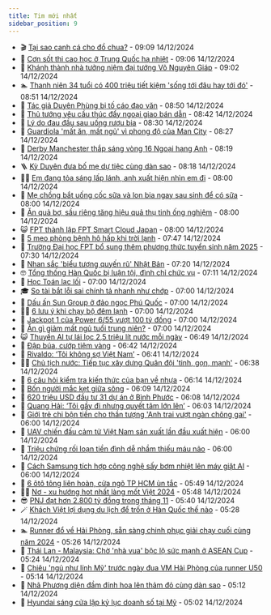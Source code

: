 ```yaml
---
title: Tim mới nhất
sidebar_position: 9
---
```


<!-- vnexpress-tin-moi-nhat:START -->
- 🎬 [Tại sao canh cá cho đồ chua?](https://vnexpress.net/tai-sao-canh-ca-cho-do-chua-4827829.html) - 09:09 14/12/2024
- 🐎 [Cơn sốt thi cao học ở Trung Quốc hạ nhiệt](https://vnexpress.net/con-sot-thi-cao-hoc-o-trung-quoc-ha-nhiet-4827866.html) - 09:06 14/12/2024
- 🦍 [Khánh thành nhà tưởng niệm đại tướng Võ Nguyên Giáp](https://vnexpress.net/khanh-thanh-nha-tuong-niem-dai-tuong-vo-nguyen-giap-4827830.html) - 09:02 14/12/2024
- 🏊 [Thanh niên 34 tuổi có 400 triệu tiết kiệm &#39;sống tới đâu hay tới đó&#39;](https://vnexpress.net/thanh-nien-34-tuoi-co-400-trieu-tiet-kiem-song-toi-dau-hay-toi-do-4827838.html) - 08:51 14/12/2024
- 🎊 [Tác giả Duyên Phùng bị tố cáo đạo văn](https://vnexpress.net/tac-gia-duyen-phung-bi-to-cao-dao-van-4827832.html) - 08:50 14/12/2024
- 🎃 [Thủ tướng yêu cầu thúc đẩy ngoại giao bán dẫn](https://vnexpress.net/thu-tuong-yeu-cau-thuc-day-ngoai-giao-ban-dan-4827834.html) - 08:42 14/12/2024
- 🧰 [Lý do đau đầu sau uống rượu bia](https://vnexpress.net/ly-do-dau-dau-sau-uong-ruou-bia-vnepre-4827788.html) - 08:30 14/12/2024
- 🔭 [Guardiola &#39;mất ăn, mất ngủ&#39; vì phong độ của Man City](https://vnexpress.net/guardiola-mat-an-mat-ngu-vi-phong-do-cua-man-city-4827743.html) - 08:27 14/12/2024
- 🫶 [Derby Manchester thắp sáng vòng 16 Ngoại hạng Anh](https://vnexpress.net/derby-manchester-thap-sang-vong-16-ngoai-hang-anh-vnepre-4827836.html) - 08:19 14/12/2024
- 🪜 [Kỳ Duyên đưa bố mẹ dự tiệc cùng dàn sao](https://vnexpress.net/ky-duyen-dua-bo-me-du-tiec-cung-dan-sao-vnepre-4827825.html) - 08:18 14/12/2024
- 👨‍🏫 [Em đang tỏa sáng lấp lánh, anh xuất hiện nhìn em đi](https://vnexpress.net/em-dang-toa-sang-lap-lanh-anh-xuat-hien-nhin-em-di-4827730.html) - 08:00 14/12/2024
- 🎊 [Mẹ chồng bắt uống cốc sữa và lon bia ngay sau sinh để có sữa](https://vnexpress.net/me-chong-bat-uong-coc-sua-va-lon-bia-ngay-sau-sinh-de-co-sua-4827320.html) - 08:00 14/12/2024
- 🎊 [Ăn quả bơ, sầu riêng tăng hiệu quả thụ tinh ống nghiệm](https://vnexpress.net/an-qua-bo-sau-rieng-tang-hieu-qua-thu-tinh-ong-nghiem-vnepre-4827803.html) - 08:00 14/12/2024
- 😺 [FPT thành lập FPT Smart Cloud Japan](https://vnexpress.net/fpt-thanh-lap-fpt-smart-cloud-japan-4827640.html) - 08:00 14/12/2024
- 🐘 [5 mẹo phòng bệnh hô hấp khi trời lạnh](https://vnexpress.net/5-meo-phong-benh-ho-hap-khi-troi-lanh-vnepre-4826503.html) - 07:47 14/12/2024
- 🌁 [Trường Đại học FPT bổ sung thêm phương thức tuyển sinh năm 2025](https://vnexpress.net/truong-dai-hoc-fpt-bo-sung-them-phuong-thuc-tuyen-sinh-nam-2025-4827568.html) - 07:30 14/12/2024
- 🐲 [Nhan sắc &#39;biểu tượng quyến rũ&#39; Nhật Bản](https://vnexpress.net/nhan-sac-bieu-tuong-quyen-ru-nhat-ban-vnepre-4827763.html) - 07:20 14/12/2024
- 🤓 [Tổng thống Hàn Quốc bị luận tội, đình chỉ chức vụ](https://vnexpress.net/tong-thong-han-quoc-bi-luan-toi-dinh-chi-chuc-vu-4827821.html) - 07:11 14/12/2024
- 💪 [Học Toán lạc lối](https://vnexpress.net/hoc-toan-lac-loi-4827775.html) - 07:00 14/12/2024
- 🎓 [So tài bắt lỗi sai chính tả nhanh như chớp](https://vnexpress.net/so-tai-bat-loi-sai-chinh-ta-nhanh-nhu-chop-4821996.html) - 07:00 14/12/2024
- 🫣 [Dấu ấn Sun Group ở đảo ngọc Phú Quốc](https://vnexpress.net/dau-an-sun-group-o-dao-ngoc-phu-quoc-4827811.html) - 07:00 14/12/2024
- 🧑‍💻 [6 lưu ý khi chạy bộ đêm lạnh](https://vnexpress.net/6-luu-y-khi-chay-bo-dem-lanh-4827805.html) - 07:00 14/12/2024
- 🐲 [Jackpot 1 của Power 6/55 vượt 100 tỷ đồng](https://vnexpress.net/jackpot-1-cua-power-6-55-vuot-100-ty-dong-4827796.html) - 07:00 14/12/2024
- 🌝 [Ăn gì giảm mất ngủ tuổi trung niên?](https://vnexpress.net/an-gi-giam-mat-ngu-tuoi-trung-nien-4827751.html) - 07:00 14/12/2024
- 😺 [Thuyền AI tự lái lọc 2,5 triệu lít nước mỗi ngày](https://vnexpress.net/thuyen-ai-tu-lai-loc-2-5-trieu-lit-nuoc-moi-ngay-4827774.html) - 06:49 14/12/2024
- 🐎 [Đập búa, cướp tiệm vàng](https://vnexpress.net/dap-bua-cuop-tiem-vang-4827823.html) - 06:42 14/12/2024
- 🎡 [Rivaldo: ‘Tôi không sợ Việt Nam’](https://vnexpress.net/rivaldo-toi-khong-so-viet-nam-4827826.html) - 06:41 14/12/2024
- 👨‍🏫 [Chủ tịch nước: Tiếp tục xây dựng Quân đội &#39;tinh, gọn, mạnh&#39;](https://vnexpress.net/chu-tich-nuoc-tiep-tuc-xay-dung-quan-doi-tinh-gon-manh-4827720.html) - 06:38 14/12/2024
- 🦆 [6 câu hỏi kiểm tra kiến thức của bạn về nhựa](https://vnexpress.net/6-cau-hoi-kiem-tra-kien-thuc-cua-ban-ve-nhua-4823906.html) - 06:14 14/12/2024
- 🚦 [Bốn người mắc kẹt giữa sông](https://vnexpress.net/bon-nguoi-mac-ket-giua-song-4827806.html) - 06:09 14/12/2024
- 💫 [620 triệu USD đầu tư 31 dự án ở Bình Phước](https://vnexpress.net/620-trieu-usd-dau-tu-31-du-an-o-binh-phuoc-4827793.html) - 06:08 14/12/2024
- 🎉 [Quang Hải: ‘Tôi gầy đi nhưng quyết tâm lớn lên’](https://vnexpress.net/quang-hai-toi-gay-di-nhung-quyet-tam-lon-len-4827819.html) - 06:03 14/12/2024
- 🌋 [Giới trẻ chi bộn tiền cho thần tượng &#39;Anh trai vượt ngàn chông gai&#39;](https://vnexpress.net/gioi-tre-chi-bon-tien-cho-than-tuong-anh-trai-vuot-ngan-chong-gai-4827809.html) - 06:00 14/12/2024
- 🤖 [UAV chiến đấu cảm tử Việt Nam sản xuất lần đầu xuất hiện](https://vnexpress.net/uav-chien-dau-cam-tu-viet-nam-san-xuat-lan-dau-xuat-hien-4827643.html) - 06:00 14/12/2024
- 🦏 [Triệu chứng rối loạn tiền đình dễ nhầm thiếu máu não](https://vnexpress.net/trieu-chung-roi-loan-tien-dinh-de-nham-thieu-mau-nao-vnepre-4827799.html) - 06:00 14/12/2024
- 🦩 [Cách Samsung tích hợp công nghệ sấy bơm nhiệt lên máy giặt AI](https://vnexpress.net/cach-samsung-tich-hop-cong-nghe-say-bom-nhiet-len-may-giat-ai-4827786.html) - 06:00 14/12/2024
- 👺 [6 ôtô tông liên hoàn, cửa ngõ TP HCM ùn tắc](https://vnexpress.net/6-oto-tong-lien-hoan-cua-ngo-tp-hcm-un-tac-4827817.html) - 05:49 14/12/2024
- 🧑‍🏫 [Nơ - xu hướng hot nhất làng mốt Việt 2024](https://vnexpress.net/no-xu-huong-hot-nhat-lang-mot-viet-2024-4827791.html) - 05:48 14/12/2024
- 😎 [PNJ đạt hơn 2.800 tỷ đồng trong tháng 11](https://vnexpress.net/pnj-dat-hon-2-800-ty-dong-trong-thang-11-4827816.html) - 05:40 14/12/2024
- 🪄 [Khách Việt lợi dụng du lịch để trốn ở Hàn Quốc thế nào](https://vnexpress.net/khach-viet-loi-dung-du-lich-de-tron-o-han-quoc-the-nao-vnepre-4823671.html) - 05:28 14/12/2024
- 🏊 [Runner đổ về Hải Phòng, sẵn sàng chinh phục giải chạy cuối cùng năm 2024](https://vnexpress.net/runner-do-ve-hai-phong-san-sang-chinh-phuc-giai-chay-cuoi-cung-nam-2024-4827800.html) - 05:26 14/12/2024
- 💃 [Thái Lan - Malaysia: Chờ &#39;nhà vua&#39; bộc lộ sức mạnh ở ASEAN Cup](https://vnexpress.net/thai-lan-malaysia-cho-nha-vua-boc-lo-suc-manh-o-asean-cup-4827780.html) - 05:24 14/12/2024
- 🦆 [Chiêu &#39;ngủ như lính Mỹ&#39; trước ngày đua VM Hải Phòng của runner U50](https://vnexpress.net/chieu-ngu-nhu-linh-my-truoc-ngay-dua-vm-hai-phong-cua-runner-u50-4827694.html) - 05:14 14/12/2024
- 🎊 [Nhã Phương diện đầm đính hoa lên thảm đỏ cùng dàn sao](https://vnexpress.net/nha-phuong-dien-dam-dinh-hoa-len-tham-do-cung-dan-sao-vnepre-4827771.html) - 05:12 14/12/2024
- 👺 [Hyundai sáng cửa lập kỷ lục doanh số tại Mỹ](https://vnexpress.net/hyundai-sang-cua-lap-ky-luc-doanh-so-tai-my-4827481.html) - 05:02 14/12/2024<!-- vnexpress-tin-moi-nhat:END -->

